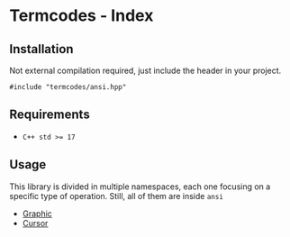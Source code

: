 # Termcodes - Index
## Installation
Not external compilation required, just include the header in your project.

`#include "termcodes/ansi.hpp"`

## Requirements
- `C++ std >= 17`

## Usage
This library is divided in multiple namespaces, each one focusing on a specific type of operation. Still, all of them are inside `ansi`
- [Graphic](graphic.md)
- [Cursor](cursor.md)